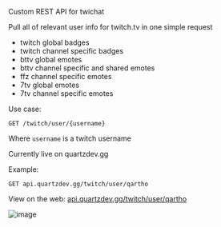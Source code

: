 Custom REST API for twichat

Pull all of relevant user info for twitch.tv in one simple request
- twitch global badges
- twitch channel specific badges
- bttv global emotes
- bttv channel specific and shared emotes
- ffz channel specific emotes
- 7tv global emotes
- 7tv channel specific emotes

Use case:

```GET /twitch/user/{username}```

Where ``username`` is a twitch username

Currently live on quartzdev.gg

Example:

```GET api.quartzdev.gg/twitch/user/qartho```

View on the web: [api.quartzdev.gg/twitch/user/qartho](https://api.quartzdev.gg/twitch/user/qartho)

![image](https://github.com/QarthO/api-quartzdev/assets/10179096/268ca848-e069-4552-a8bb-d5f864cb3e96)

